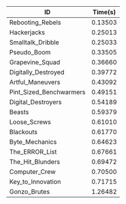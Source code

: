 |ID|Time(s)|
|-|-|
|Rebooting_Rebels|0.13503|
|Hackerjacks|0.25013|
|Smalltalk_Dribble|0.25033|
|Pseudo_Boom|0.33505|
|Grapevine_Squad|0.36660|
|Digitally_Destroyed|0.39772|
|Artful_Maneuvers|0.43092|
|Pint_Sized_Benchwarmers|0.49151|
|Digital_Destroyers|0.54189|
|Beasts|0.59379|
|Loose_Screws|0.61010|
|Blackouts|0.61770|
|Byte_Mechanics|0.64623|
|The_ERROR_List|0.67661|
|The_Hit_Blunders|0.69472|
|Computer_Crew|0.70500|
|Key_to_Innovation|0.71715|
|Gonzo_Brutes|1.26482|
